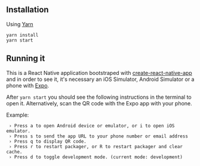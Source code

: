 ## Installation

Using [Yarn](https://yarnpkg.com/lang/en/docs/install/#mac-stable)

```
yarn install
yarn start
```

## Running it

This is a React Native application bootstraped with [create-react-native-app](https://github.com/react-community/create-react-native-app) and in order to see it, it's necessary an iOS Simulator, Android Simulator or a phone with [Expo](https://expo.io/).

After `yarn start` you should see the following instructions in the terminal to open it. Alternatively, scan the QR code with the Expo app with your phone.

Example:
```
 › Press a to open Android device or emulator, or i to open iOS emulator.
 › Press s to send the app URL to your phone number or email address
 › Press q to display QR code.
 › Press r to restart packager, or R to restart packager and clear cache.
 › Press d to toggle development mode. (current mode: development)
 ```